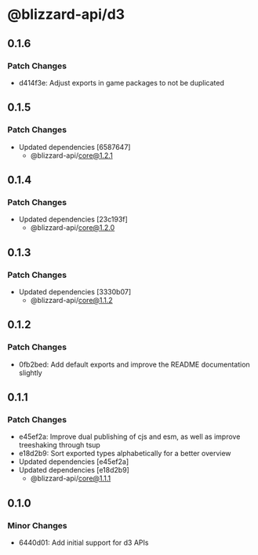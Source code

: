 # @blizzard-api/d3

## 0.1.6

### Patch Changes

- d414f3e: Adjust exports in game packages to not be duplicated

## 0.1.5

### Patch Changes

- Updated dependencies [6587647]
  - @blizzard-api/core@1.2.1

## 0.1.4

### Patch Changes

- Updated dependencies [23c193f]
  - @blizzard-api/core@1.2.0

## 0.1.3

### Patch Changes

- Updated dependencies [3330b07]
  - @blizzard-api/core@1.1.2

## 0.1.2

### Patch Changes

- 0fb2bed: Add default exports and improve the README documentation slightly

## 0.1.1

### Patch Changes

- e45ef2a: Improve dual publishing of cjs and esm, as well as improve treeshaking through tsup
- e18d2b9: Sort exported types alphabetically for a better overview
- Updated dependencies [e45ef2a]
- Updated dependencies [e18d2b9]
  - @blizzard-api/core@1.1.1

## 0.1.0

### Minor Changes

- 6440d01: Add initial support for d3 APIs
